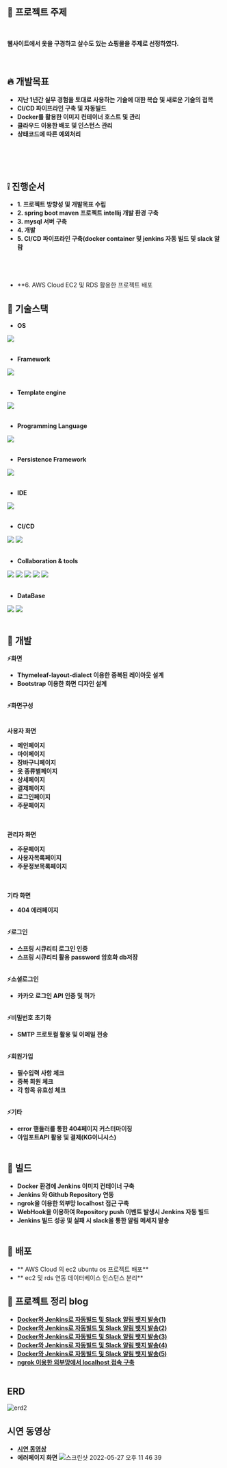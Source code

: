 
## :raising_hand: 프로젝트 주제
<br />

**웹사이트에서 옷을 구경하고 살수도 있는 쇼핑몰을 주제로 선정하였다.**  
<br />
<br />
## :fire: 개발목표

- **지난 1년간 실무 경험을 토대로 사용하는 기술에 대한 복습 및 새로운 기술의 접목**
- **CI/CD 파이프라인 구축 및 자동빌드**
- **Docker를 활용한 이미지 컨테이너 호스트 및 관리**
- **클라우드 이용한 배포 및 인스턴스 관리** 
- **상태코드에 따른 예외처리**<br /><br /><br /><br /><br />

## :grey_exclamation:  진행순서
- **1. 프로젝트 방향성 및 개발목표 수립**
- **2. spring boot maven 프로젝트 intellij 개발 환경 구축**
- **3. mysql 서버 구축**
- **4. 개발**
- **5. CI/CD 파이프라인 구축(docker container 및 jenkins 자동 빌드 및 slack 알람**<br /><br /><br /><br /><br />
- **6. AWS Cloud EC2 및 RDS 활용한 프로젝트 배포
## :hammer: 기술스택
- **OS**

<img src="https://img.shields.io/badge/mac OS-000000?style=for-the-badge&logo=mac&logoColor=white"><br /><br />
- **Framework**

<img src="https://img.shields.io/badge/SpringBoot-6DB33F?style=for-the-badge&logo=SpringBoot&logoColor=white"><br /><br />
- **Template engine**

<img src="https://img.shields.io/badge/Thymeleaf-005F0F?style=for-the-badge&logo=Thymeleaf&logoColor=white"> <br /><br />
- **Programming Language**

<img src="https://img.shields.io/badge/JAVA-007396?style=for-the-badge&logo=JAVA&logoColor=white"> <br /><br />
- **Persistence Framework**

<img src="https://img.shields.io/badge/Jpa-007396?style=for-the-badge&logo=Jpa&logoColor=white">    <br /><br />        
- **IDE**

<img src="https://img.shields.io/badge/intellj IDEA-000000?style=for-the-badge&logo=IntelliJ IDEA&logoColor=white"><br /><br />
- **CI/CD**
 
<img src="https://img.shields.io/badge/DOCKER-2496ED?style=for-the-badge&logo=Docker&logoColor=white"> <img src="https://img.shields.io/badge/jenkins-D24939?style=for-the-badge&logo=Jenkins&logoColor=white"><br /><br />
- **Collaboration & tools**

<img src="https://img.shields.io/badge/GIT-D24939?style=for-the-badge&logo=GIT&logoColor=white"> <img src="https://img.shields.io/badge/GITHUB-181717?style=for-the-badge&logo=GITHUB&logoColor=white"> <img src="https://img.shields.io/badge/SLACK-4A154B?style=for-the-badge&logo=SLACK&logoColor=white">
<img src="https://img.shields.io/badge/postman-FF6C37?style=for-the-badge&logo=postman&logoColor=white"> <img src="https://img.shields.io/badge/ngrok-1F1E37?style=for-the-badge&logo=ngrok&logoColor=white"> <br /><br />
- **DataBase**

<img src="https://img.shields.io/badge/mysql-4479A1?style=for-the-badge&logo=mysql&logoColor=white"> <img src="https://img.shields.io/badge/h2-1F1E37?style=for-the-badge&logo=h2&logoColor=white"><br /><br />
## :wrench: 개발

**:zap:화면**
- **Thymeleaf-layout-dialect 이용한 중복된 레이아웃 설계**
- **Bootstrap 이용한 화면 디자인 설계**<br /><br />

**:zap:화면구성**
<br /><br />
<br /> **사용자 화면**                                            
- **메인페이지**                                        
- **마이페이지**
- **장바구니페이지**
- **옷 종류별페이지**
- **상세페이지**
- **결제페이지**
- **로그인페이지**
- **주문페이지**<br /><br />

<br />**관리자 화면**
- **주문페이지**
- **사용자목록페이지**
- **주문정보목록페이지**<br /><br />

<br />**기타 화면**
- **404 에러페이지**<br /><br />



**:zap:로그인**
- **스프링 시큐리티 로그인 인증**
- **스프링 시큐리티 활용 password 암호화 db저장**<br /><br />

**:zap:소셜로그인**
- **카카오 로그인 API 인증 및 허가**<br /><br />

**:zap:비밀번호 초기화**
- **SMTP 프로토컬 활용 및 이메일 전송**<br /><br />

**:zap:회원가입**
- **필수입력 사항 체크**
- **중복 회원 체크**
- **각 항목 유효성 체크**<br /><br />

**:zap:기타**
- **error 핸들러를 통한 404페이지 커스터마이징**
- **아임포트API 활용 및 결제(KG이니시스)**<br /><br />

## :open_file_folder: 빌드

- **Docker 환경에 Jenkins 이미지 컨테이너 구축**
- **Jenkins 와 Github Repository 연동**
- **ngrok을 이용한 외부망 localhost 접근 구축**
- **WebHook을 이용하여 Repository push 이벤트 발생시 Jenkins 자동 빌드**
- **Jenkins 빌드 성공 및 실패 시 slack을 통한 알림 메세지 발송**<br /><br />

## :open_file_folder: 배포
- ** AWS Cloud 의 ec2 ubuntu os 프로젝트 배포**
- ** ec2 및 rds 연동 데이터베이스 인스턴스 분리**
 
 ## :egg: 프로젝트 정리 blog

- **[Docker와 Jenkins로 자동빌드 및 Slack 알림 뱃지 발송(1)](https://yjkim-dev.tistory.com/11)**
- **[Docker와 Jenkins로 자동빌드 및 Slack 알림 뱃지 발송(2)](https://yjkim-dev.tistory.com/12)**
- **[Docker와 Jenkins로 자동빌드 및 Slack 알림 뱃지 발송(3)](https://yjkim-dev.tistory.com/13)**
- **[Docker와 Jenkins로 자동빌드 및 Slack 알림 뱃지 발송(4)](https://yjkim-dev.tistory.com/14)**
- **[Docker와 Jenkins로 자동빌드 및 Slack 알림 뱃지 발송(5)](https://yjkim-dev.tistory.com/15)**
- **[ngrok 이용한 외부망에서 localhost 접속 구축](https://yjkim-dev.tistory.com/16)**<br /><br />


## ERD
![erd2](https://user-images.githubusercontent.com/73875312/170714352-932d627b-5771-4c43-ae19-c1fd0024c89a.png)


## 시연 동영상

- **[시연 동영상](https://yjkim-dev.tistory.com/17)**
- **에러페이지 화면**
![스크린샷 2022-05-27 오후 11 46 39](https://user-images.githubusercontent.com/73875312/170723091-d1048f77-c347-42f3-aad6-4c5c4436b849.png)







